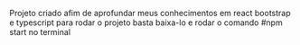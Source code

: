 Projeto criado afim de aprofundar meus conhecimentos em react bootstrap e typescript
para rodar o projeto basta baixa-lo e rodar o comando #npm start no terminal
